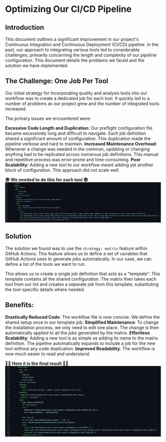 # Optimizing Our CI/CD Pipeline
## Introduction
This document outlines a significant improvement in our project's Continuous Integration and Continuous Deployment (CI/CD) pipeline. In the past, our approach to integrating various tools led to considerable challenges, primarily concerning the length and complexity of our pipeline configuration. This document details the problems we faced and the  solution we have implemented.

## The Challenge: One Job Per Tool
Our initial strategy for incorporating quality and analysis tools into our workflow was to create a dedicated job for each tool. It quickly led to a number of problems as our project grew and the number of integrated tools increased.

The primary issues we encountered were:

**Excessive Code Length and Duplication**: 
Our preflight configuration file became excessively long and difficult to navigate. Each job definition shared a significant amount of configuration. This duplication made the pipeline verbose and hard to maintain.
**Increased Maintenance Overhead**: 
Whenever a change was needed in the common, updating or changing anything had to be replicated across numerous job definitions. This manual and repetitive process was error-prone and time-consuming.
**Poor Scalability**: 
Adding a new tool to our workflow meant adding yet another block of configuration. This approach did not scale well.

**😨 We needed to do this for each tool 😨**
![No matrix](/docs/assets/reduce-length/no-matrix.png) 

## Solution
The solution we found was to use the ```strategy: matrix``` feature within GitHub Actions. This feature allows us to define a set of variables that GitHub Actions uses to generate jobs automatically. In our case, we can define a list of the tools we want to run.

This allows us to create a single job definition that acts as a "template". This template contains all the shared configuration. The matrix then takes each tool from our list and creates a separate job from this template, substituting the tool-specific details where needed.

## Benefits:
**Drastically Reduced Code**: 
The workflow file is now concise. We define the shared setup once in our template job.
**Simplified Maintenance**: 
To change the installation process, we only need to edit one place. The change is then automatically applied to all the jobs generated by the matrix.
**Effortless Scalability**: 
Adding a new tool is as simple as adding its name to the matrix definition. The pipeline automatically expands to include a job for the new tool without any code duplication.
**Improved Readability**: 
The workflow is now much easier to read and understand.

**🤯🥳 Here it is the final result 🥳🤯**
![Matrix](/docs/assets/reduce-length/matrix.png) 